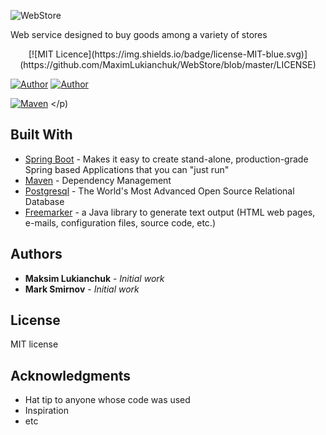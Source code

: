 ![WebStore](http://www.imageup.ru/img158/3216191/web-store4x.png)

Web service designed to buy goods among a variety of stores
<p align="center">
[![MIT Licence](https://img.shields.io/badge/license-MIT-blue.svg)](https://github.com/MaximLukianchuk/WebStore/blob/master/LICENSE)

[![Author](https://img.shields.io/badge/author-MaximLukianchuk-lightgrey.svg)](https://github.com/MaximLukianchuk)
[![Author](https://img.shields.io/badge/author-MarkSmirnov13-lightgrey.svg)](https://github.com/MarkSmirnov13)

[![Maven](https://img.shields.io/badge/maven-v4.0.0-blue.svg)](https://maven.apache.org/)
</p)


## Built With
* [Spring Boot](https://spring.io/projects/spring-boot) - Makes it easy to create stand-alone, production-grade Spring based Applications that you can "just run"
* [Maven](https://maven.apache.org/) - Dependency Management
* [Postgresql](https://www.postgresql.org/) - The World's Most Advanced Open Source Relational Database
* [Freemarker](https://freemarker.apache.org/) - a Java library to generate text output (HTML web pages, e-mails, configuration files, source code, etc.)

## Authors
* **Maksim Lukianchuk** - *Initial work*
* **Mark Smirnov** - *Initial work*

## License
MIT license

## Acknowledgments
* Hat tip to anyone whose code was used
* Inspiration
* etc
